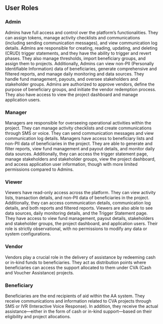 ## User Roles

### Admin

Admins have full access and control over the platform’s functionalities. They can assign tokens, manage activity checklists and communications (including sending communication messages), and view communication log details. Admins are responsible for creating, reading, updating, and deleting (CRUD) trigger statements, and they have the ability to trigger and revert phases. They also manage thresholds, import beneficiary groups, and assign them to projects. Additionally, Admins can view non-PII (Personally Identifiable Information) data of beneficiaries, generate comprehensive and filtered reports, and manage daily monitoring and data sources. They handle fund management, payouts, and oversee stakeholders and stakeholder groups. Admins are authorized to approve vendors, define the purpose of beneficiary groups, and initiate the vendor redemption process. They also have access to view the project dashboard and manage application users.

### Manager

Managers are responsible for overseeing operational activities within the project. They can manage activity checklists and create communications through SMS or voice. They can send communication messages and view communication log details. Managers have access to beneficiary lists and non-PII data of beneficiaries in the project. They are able to generate and filter reports, view fund management and payout details, and monitor daily data sources. Additionally, they can access the trigger statement page, manage stakeholders and stakeholder groups, view the project dashboard, and access application user information, though with more limited permissions compared to Admins.

### Viewer

Viewers have read-only access across the platform. They can view activity lists, transaction details, and non-PII data of beneficiaries in the project. Additionally, they can access communication details, communication log details, and both reports and filtered reports. Viewers are also able to see data sources, daily monitoring details, and the Trigger Statement page. They have access to view fund management, payout details, stakeholders and stakeholder groups, the project dashboard, and application users. Their role is strictly observational, with no permissions to modify any data or system configurations.

### Vendor

Vendors play a crucial role in the delivery of assistance by redeeming cash or in-kind funds to beneficiaries. They act as distribution points where beneficiaries can access the support allocated to them under CVA (Cash and Voucher Assistance) projects.

### Beneficiary

Beneficiaries are the end recipients of aid within the AA system. They receive communications and information related to CVA projects through SMS or IVR (Interactive Voice Response). In addition, they receive the actual assistance—either in the form of cash or in-kind support—based on their eligibility and project allocations.
